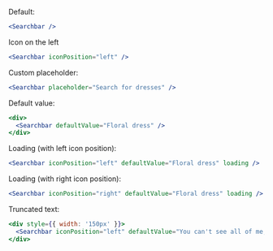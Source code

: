 Default:

```jsx
<Searchbar />
```

Icon on the left

```jsx
<Searchbar iconPosition="left" />
```

Custom placeholder:

```jsx
<Searchbar placeholder="Search for dresses" />
```

Default value:

```jsx
<div>
  <Searchbar defaultValue="Floral dress" />
</div>
```

Loading (with left icon position):

```jsx
<Searchbar iconPosition="left" defaultValue="Floral dress" loading />
```

Loading (with right icon position):

```jsx
<Searchbar iconPosition="right" defaultValue="Floral dress" loading />
```

Truncated text:

```jsx
<div style={{ width: '150px' }}>
  <Searchbar iconPosition="left" defaultValue="You can't see all of me, but I'm there" />
</div>
```
